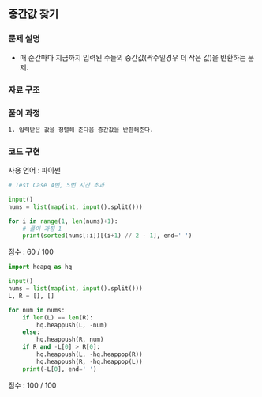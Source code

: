 ## 중간값 찾기

### 문제 설명

- 매 순간마다 지금까지 입력된 수들의 중간값(짝수일경우 더 작은 값)을 반환하는 문제.<br>

### 자료 구조

### 풀이 과정

```txt
1. 입력받은 값을 정렬해 준다음 중간값을 반환해준다.
```

### 코드 구현

사용 언어 : 파이썬

```py
# Test Case 4번, 5번 시간 초과

input()
nums = list(map(int, input().split()))

for i in range(1, len(nums)+1):
    # 풀이 과정 1
    print(sorted(nums[:i])[(i+1) // 2 - 1], end=' ')
```

점수 : 60 / 100<br>

```py
import heapq as hq

input()
nums = list(map(int, input().split()))
L, R = [], []

for num in nums:
    if len(L) == len(R):
        hq.heappush(L, -num)
    else:
        hq.heappush(R, num)
    if R and -L[0] > R[0]:
        hq.heappush(L, -hq.heappop(R))
        hq.heappush(R, -hq.heappop(L))
    print(-L[0], end=' ')
```

점수 : 100 / 100<br>
